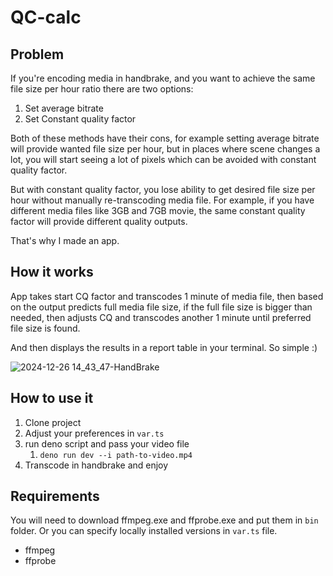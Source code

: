 
# QC-calc
## Problem

If you're encoding media in handbrake, and you want to achieve the same file size per hour ratio there are two options:
1. Set average bitrate
2. Set Constant quality factor

Both of these methods have their cons, for example setting average bitrate will provide wanted file size per hour, but in places where scene changes a lot, you will start seeing a lot of pixels which can be avoided with constant quality factor.

But with constant quality factor, you lose ability to get desired file size per hour without manually re-transcoding media file. For example, if you have different media files like 3GB and 7GB movie, the same constant quality factor will provide different quality outputs.

That's why I made an app.
## How it works

App takes start CQ factor and transcodes 1 minute of media file, then based on the output predicts full media file size, if the full file size is bigger than needed, then adjusts CQ and transcodes another 1 minute until preferred file size is found.

And then displays the results in a report table in your terminal. So simple :)

![2024-12-26 14_43_47-HandBrake](https://github.com/user-attachments/assets/174d139b-a21a-4a2f-95b8-eaac47bce44a)

## How to use it

1. Clone project
2. Adjust your preferences in `var.ts`
3. run deno script and pass your video file
	1. `deno run dev --i path-to-video.mp4`
4. Transcode in handbrake and enjoy

## Requirements

You will need to download ffmpeg.exe and ffprobe.exe and put them in `bin` folder.
Or you can specify locally installed versions in `var.ts` file.

- ffmpeg
- ffprobe
